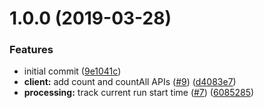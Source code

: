 # 1.0.0 (2019-03-28)


### Features

* initial commit ([9e1041c](https://github.com/princjef/irontask/commit/9e1041c))
* **client:** add count and countAll APIs ([#9](https://github.com/princjef/irontask/issues/9)) ([d4083e7](https://github.com/princjef/irontask/commit/d4083e7))
* **processing:** track current run start time ([#7](https://github.com/princjef/irontask/issues/7)) ([6085285](https://github.com/princjef/irontask/commit/6085285))
